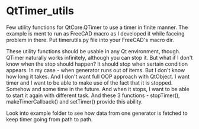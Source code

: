 # QtTimer_utils
Few utility functions for QtCore.QTimer to use a timer in finite manner. The example is ment to run as FreeCAD macro as I developed it while faceing problem in there. Put timerutils.py file into your FreeCAD's macro dir.

These utility functions should be usable in any Qt environment, though. QTimer naturally works infinitely, although you can stop it. But what if I don't know when the stop should happen? It should stop when sertain condition appears. In my case - when generator runs out of items. But I don't know how long it takes. And I don't want full OOP approach with QtObject. I want timer and I want to be able to make use of the fact that it is stopped. Somehow and some time in the future. And when it stops, I want to be able to start it again with different task. And these 3 functions - stopTimer(), makeTimerCallback() and setTimer() provide this ability.

Look into example folder to see how data from one generator is fetched to keep timer going from path to path.
